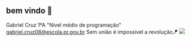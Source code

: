 ## bem vindo  💞
Gabriel Cruz
1ºA
"Nivel médio de programação"
gabriel.cruz08@escola.pr.gov.br
Sem união é impossivel a revolução🪁
![](https://media.giphy.com/media/jR02MShfuA0Pw83pZs/giphy.gif?cid=ecf05e47ybrolvufhe4t4odxzw7c4o1qvsvf4j58d7exkszq&ep=v1_gifs_search&rid=giphy.gif&ct=g)
